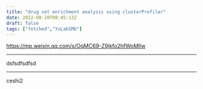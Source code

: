 ```yaml
---
title: "drug set enrichment analysis using clusterProfiler"
date: 2022-08-20T08:45:13Z
draft: false
tags: ["fetched","YuLabSMU"]
---
```


https://mp.weixin.qq.com/s/OqMC69-Z9jkfo2hfWoMIlw

---

dsfsdfsdfsd

---

ceshi2